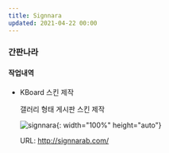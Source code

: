 ```yaml
---
title: Signnara
updated: 2021-04-22 00:00
---
```


### 간판나라
  
#### 작업내역
- KBoard 스킨 제작
  
	갤러리 형태 게시판 스킨 제작
  
	![signnara](https://github.com/project0210/project0210.github.io/blob/master/_posts/images/signnara/001.png?raw=true){: width="100%" height="auto"}
  
	URL: http://signnarab.com/